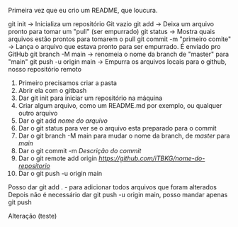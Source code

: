 Primeira vez que eu crio um README, que loucura.

git init -> Inicializa um repositório Git vazio
git add -> Deixa um arquivo pronto para tomar um "pull" (ser empurrado)
git status -> Mostra quais arquivos estão prontos para tomarem o pull
git commit -m "primeiro comite" -> Lança o arquivo que estava pronto para ser empurrado. É enviado pro GitHub
git branch -M main -> renomeia o nome da branch de "master" para "main"
git push -u origin main -> Empurra os arquivos locais para o github, nosso repositório remoto

1. Primeiro precisamos criar a pasta
2. Abrir ela com o gitbash
3. Dar git init para iniciar um repositório na máquina
4. Criar algum arquivo, como um README.md por exemplo, ou qualquer outro arquivo
5. Dar o git add *nome do arquivo*
6. Dar o git status para ver se o arquivo esta preparado para o commit
7. Dar o git branch -M main para mudar o nome da branch, de *master* para *main*
8. Dar o git commit -m *Descrição do commit*
9. Dar o git remote add origin *https://github.com/iTBKG/nome-do-repositorio*
10. Dar o git push -u origin main

Posso dar git add . - para adicionar todos arquivos que foram alterados
Depois não é necessário dar git push -u origin main, posso mandar apenas git push


Alteração (teste)
